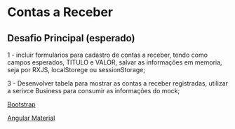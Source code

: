 # Contas a Receber

## Desafio Principal (esperado)

1 - incluir formularios para cadastro de contas a receber, tendo como campos esperados, TITULO e VALOR, salvar as informações em memoria, seja por RXJS, localStorege ou sessionStorage;

3 - Desenvolver tabela para mostrar as contas a receber registradas, utilizar a serivce Business para consumir as informações do mock;


[Bootstrap](https://getbootstrap.com/docs/4.0/layout/grid/)

[Angular Material](https://material.angular.io/components/categories)